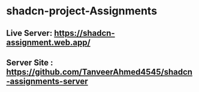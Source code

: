 # shadcn-project-Assignments
## Live Server: https://shadcn-assignment.web.app/
## Server Site : https://github.com/TanveerAhmed4545/shadcn-assignments-server

